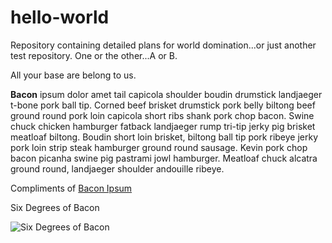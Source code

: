# hello-world
Repository containing detailed plans for world domination...or just another test repository.  One or the other...A or B.

All your base are belong to us.

**Bacon** ipsum dolor amet tail capicola shoulder boudin drumstick landjaeger t-bone pork ball tip. Corned beef brisket drumstick pork belly biltong beef ground round pork loin capicola short ribs shank pork chop bacon. Swine chuck chicken hamburger fatback landjaeger rump tri-tip jerky pig brisket meatloaf biltong. Boudin short loin brisket, biltong ball tip pork ribeye jerky pork loin strip steak hamburger ground round sausage. Kevin pork chop bacon picanha swine pig pastrami jowl hamburger. Meatloaf chuck alcatra ground round, landjaeger shoulder andouille ribeye.

Compliments of [Bacon Ipsum](https://baconipsum.com/)

Six Degrees of Bacon

![Six Degrees of Bacon][Bacon]

[Bacon]:http://blog.estately.com/assets/kevin-bacon-art-jason-mecier.jpg

